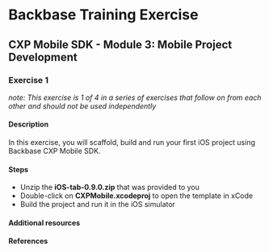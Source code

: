 # Backbase Training Exercise

## CXP Mobile SDK - Module 3: Mobile Project Development

### Exercise 1

_note: This exercise is 1 of 4 in a series of exercises that follow on from each other and should not be used independently_

#### Description

In this exercise, you will scaffold, build and run your first iOS project using Backbase CXP Mobile SDK.

#### Steps

 - Unzip the **iOS-tab-0.9.0.zip** that was provided to you
 - Double-click on **CXPMobile.xcodeproj** to open the template in xCode
 - Build the project and run it in the iOS simulator

#### Additional resources

#### References
